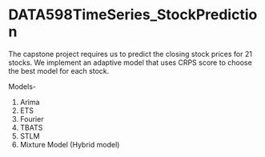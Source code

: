 # DATA598TimeSeries_StockPrediction
The capstone project requires us to predict the closing stock prices for 21 stocks. We implement an adaptive model that uses CRPS score to choose the best model for each stock.

Models-
1. Arima
2. ETS
3. Fourier
4. TBATS
5. STLM
6. Mixture Model (Hybrid model)
